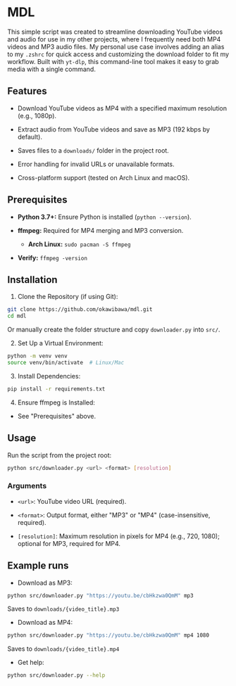 # MDL

This simple script was created to streamline downloading YouTube videos and audio for use in my other projects, where I frequently need both MP4 videos and MP3 audio files. My personal use case involves adding an alias to my `.zshrc` for quick access and customizing the download folder to fit my workflow. Built with `yt-dlp`, this command-line tool makes it easy to grab media with a single command.

## Features

- Download YouTube videos as MP4 with a specified maximum resolution (e.g., 1080p).

- Extract audio from YouTube videos and save as MP3 (192 kbps by default).

- Saves files to a `downloads/` folder in the project root.

- Error handling for invalid URLs or unavailable formats.

- Cross-platform support (tested on Arch Linux and macOS).

## Prerequisites

- **Python 3.7+:** Ensure Python is installed (`python --version`).

- **ffmpeg:** Required for MP4 merging and MP3 conversion.

    - **Arch Linux:** `sudo pacman -S ffmpeg`

- **Verify:** `ffmpeg -version`

## Installation

1. Clone the Repository (if using Git):

```bash
git clone https://github.com/okawibawa/mdl.git
cd mdl
```

Or manually create the folder structure and copy `downloader.py` into `src/`.

2. Set Up a Virtual Environment:

```bash
python -m venv venv
source venv/bin/activate  # Linux/Mac
```

3. Install Dependencies:

```bash
pip install -r requirements.txt
```

4. Ensure ffmpeg is Installed:

- See "Prerequisites" above.

## Usage

Run the script from the project root:

```bash
python src/downloader.py <url> <format> [resolution]
```

### Arguments

- `<url>`: YouTube video URL (required).

- `<format>`: Output format, either "MP3" or "MP4" (case-insensitive, required).

- `[resolution]`: Maximum resolution in pixels for MP4 (e.g., 720, 1080); optional for MP3, required for MP4.

## Example runs

- Download as MP3:

```bash
python src/downloader.py "https://youtu.be/cbHkzwa0QmM" mp3
```

Saves to `downloads/{video_title}.mp3`

- Download as MP4:

```bash
python src/downloader.py "https://youtu.be/cbHkzwa0QmM" mp4 1080
```

Saves to `downloads/{video_title}.mp4`

- Get help:

```bash
python src/downloader.py --help
```
